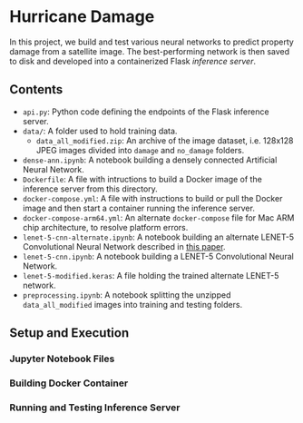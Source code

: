 # Hurricane Damage

In this project, we build and test various neural networks to predict property damage from a satellite image. The best-performing network is then saved to disk and developed into a containerized Flask *inference server*.

## Contents

- `api.py`: Python code defining the endpoints of the Flask inference server.
- `data/`: A folder used to hold training data.
	- `data_all_modified.zip`: An archive of the image dataset, i.e. 128x128 JPEG images divided into `damage` and `no_damage` folders.
- `dense-ann.ipynb`: A notebook building a densely connected Artificial Neural Network.
- `Dockerfile`: A file with intructions to build a Docker image of the inference server from this directory.
- `docker-compose.yml`: A file with instructions to build or pull the Docker image and then start a container running the inference server.
- `docker-compose-arm64.yml`: An alternate `docker-compose` file for Mac ARM chip architecture, to resolve platform errors.
- `lenet-5-cnn-alternate.ipynb`: A notebook building an alternate LENET-5 Convolutional Neural Network described in [this paper](https://arxiv.org/pdf/1807.01688.pdf).
- `lenet-5-cnn.ipynb`: A notebook building a LENET-5 Convolutional Neural Network.
- `lenet-5-modified.keras`: A file holding the trained alternate LENET-5 network.
- `preprocessing.ipynb`: A notebook splitting the unzipped `data_all_modified` images into training and testing folders.

## Setup and Execution

### Jupyter Notebook Files

### Building Docker Container

### Running and Testing Inference Server
